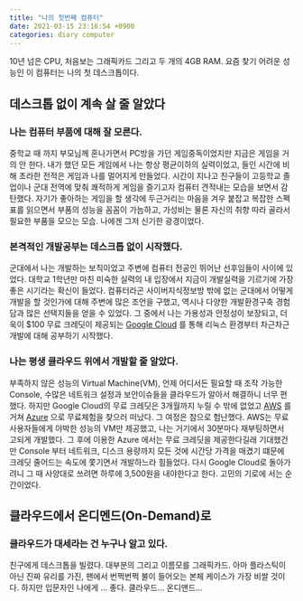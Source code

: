 ```yaml
---
title: "나의 첫번째 컴퓨터"
date: 2021-03-15 23:16:54 +0900
categories: diary computer
---
```


10년 넘은 CPU, 처음보는 그래픽카드 그리고 두 개의 4GB RAM.
요즘 찾기 어려운 성능인 이 컴퓨터는 나의 첫 데스크톱이다.

## 데스크톱 없이 계속 살 줄 알았다

### 나는 컴퓨터 부품에 대해 잘 모른다.
중학교 때 까지 부모님께 혼나가면서 PC방을 가던 게임중독이었지만 지금은 게임을 거의 안 한다. 내가 했던 모든 게임에서
나는 항상 평균이하의 실력이었고, 들인 시간에 비해 초라한 전적은 게임과 나를 멀어지게 만들었다. 시간이 지나고 친구들이 고등학교 졸업이나
군대 전역에 맞춰 쾌적하게 게임을 즐기고자 컴퓨터 견적내는 모습을 보면서 감탄했다. 자기가 좋아하는 게임을 할 생각에 두근거리는 마음을
겨우 붙잡고 복잡한 스펙표를 읽으면서 부품의 성능을 꼼꼼이 가늠하고, 가성비는 물론 자신의 취향 따라 골라서 필요한 부품을 모으는 모습.
나에겐 그저 신기한 광경이었다.

### 본격적인 개발공부는 데스크톱 없이 시작했다.
군대에서 나는 개발하는 보직이었고 주변에 컴퓨터 전공인 뛰어난 선후임들이 사이에 있었다. 대학교 1학년만 마친 미숙한 실력의 내 입장에서
지금이 개발실력을 기르기에 가장 좋은 시기라는 확신이 들었다. 컴퓨터라곤 사이버지식정보방 밖에 없는 군대에서 어떻게 개발을 할 것인가에 대해
주변에 많은 조언을 구했고, 역시나 다양한 개발환경구축 경험담과 많은 선택지들을 얻을 수 있었다. 그 중에서 나는 가용성과 안정성이 보장되고,
더욱이 $100 무료 크레딧이 제공되는 [Google Cloud](https://cloud.google.com) 를 통해 리눅스 환경부터
차근차근 개발에 대해 공부하기 시작했다.

### 나는 평생 클라우드 위에서 개발할 줄 알았다.
부족하지 않은 성능의 Virtual Machine(VM), 언제 어디서든 필요할 때 조작 가능한 Console, 수많은 네트워크 설정과 보안이슈들을 클라우드가
알아서 해결하니 너무 편했다. 하지만 Google Cloud의 무료 크레딧은 3개월까지 누릴 수 밖에 없었고 [AWS](https://aws.amazon.com) 를 거쳐
[Azure](https://azure.microsoft.com) 으로 무료체험을 찾으러 떠났다. 그 여정은 참으로 험난했다. AWS는 무료 사용자들에게 야박한 성능의
VM만 제공했고, 나는 거기에서 30분마다 재부팅하면서 고되게 개발했다. 그 후에 이용한 Azure 에서는 무료 크레딧을 제공한다길래 기대했건만
Console 부터 네트워크, 디스크 용량까지 모든 것에 시간당 가격을 매겼기 떄문에 크레딧 줄어드는 속도에 쫓기면서 개발하느라 힘들었다.
다시 Google Cloud로 돌아가려니 그 때 사양대로 쓰려면 하루에 3,500원을 내야한다고 한다. 고민의 기로에 서는 순간이었다.

## 클라우드에서 온디멘드(On-Demand)로

### 클라우드가 대세라는 건 누구나 알고 있다.


친구에게 데스크톱을 빌렸다. 
대부분의 
그리고 이름모를 그래픽카드. 아마 플라스틱이 아닌 진짜 유리를 가진, 팬에서 번쩍번쩍 불이 들어오는 본체 케이스가 가장 비쌀 것이다. 하지만 입문자인 나에게 ... 좋다. 클라우드... 온디맨드...